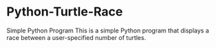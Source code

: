 # Python-Turtle-Race
Simple Python Program
This is a simple Python program that displays a race between a user-specified number of turtles.
